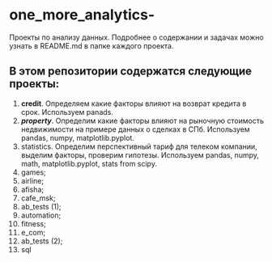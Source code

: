 # one_more_analytics-
Проекты по анализу данных. Подробнее о содержании и задачах можно узнать в README.md в папке каждого проекта. 

## В этом репозитории содержатся следующие проекты:
1. **credit**. Определяем какие факторы влияют на возврат кредита в срок. Используем panads.
2. ***property***. Определим какие факторы влияют на рыночную стоимость недвижимости на примере данных о сделках в СПб. Используем pandas, numpy, matplotlib.pyplot.
3. statistics. Определим перспективный тариф для телеком компании, выделим факторы, проверим гипотезы. Используем pandas, numpy, math, matplotlib.pyplot, stats from scipy.
4. games;
5. airline;
6. afisha;
7. cafe_msk;
8. ab_tests (1);
9. automation;
10. fitness;
11. e_com;
12. ab_tests (2);
13. sql

